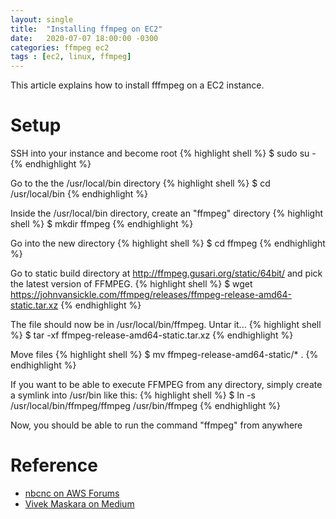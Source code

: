 ```yaml
---
layout: single
title:  "Installing ffmpeg on EC2"
date:   2020-07-07 18:00:00 -0300
categories: ffmpeg ec2
tags : [ec2, linux, ffmpeg]
---
```


This article explains how to install fffmpeg on a EC2 instance.

# Setup
SSH into your instance and become root
{% highlight shell %}
$ sudo su -
{% endhighlight %}

Go to the the /usr/local/bin directory
{% highlight shell %}
$ cd /usr/local/bin
{% endhighlight %}

Inside the /usr/local/bin directory, create an "ffmpeg" directory
{% highlight shell %}
$ mkdir ffmpeg
{% endhighlight %}

Go into the new directory
{% highlight shell %}
$ cd ffmpeg
{% endhighlight %}

Go to static build directory at http://ffmpeg.gusari.org/static/64bit/ and pick the latest version of FFMPEG.
{% highlight shell %}
$ wget https://johnvansickle.com/ffmpeg/releases/ffmpeg-release-amd64-static.tar.xz
{% endhighlight %}

The file should now be in /usr/local/bin/ffmpeg. Untar it...
{% highlight shell %}
$ tar -xf ffmpeg-release-amd64-static.tar.xz
{% endhighlight %}

Move files
{% highlight shell %}
$ mv ffmpeg-release-amd64-static/* .
{% endhighlight %}

If you want to be able to execute FFMPEG from any directory, simply create a symlink into /usr/bin like this:
{% highlight shell %}
$ ln -s /usr/local/bin/ffmpeg/ffmpeg /usr/bin/ffmpeg
{% endhighlight %}

Now, you should be able to run the command "ffmpeg" from anywhere

# Reference
- [nbcnc on AWS Forums][2]
- [Vivek Maskara on Medium][1]

[1]: https://medium.com/@maskaravivek/how-to-install-ffmpeg-on-ec2-running-amazon-linux-451e4a8e2694
[2]: https://forums.aws.amazon.com/thread.jspa?messageID=332091
